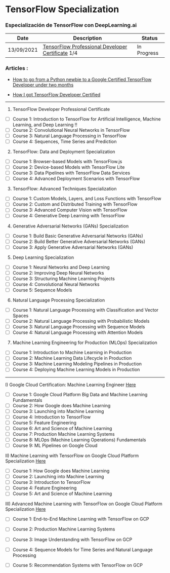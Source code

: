 # TensorFlow Specialization
### Especialización de TensorFlow con DeepLearning.ai

|Date |Description|Status|
|--- | ---- |---- |
|13/09/2021|[TensorFlow Professional Developer Certificate](https://github.com/FernandoFH/TensorFlow_Specialization/tree/main/TensorFlow_Professional_Developer_Certificate) 1/4 | In Progress|


### Articles : 
- [How to go from a Python newbie to a Google Certified TensorFlow Developer under two months](https://towardsdatascience.com/how-to-go-from-a-python-newbie-to-a-google-certified-tensorflow-developer-under-two-months-3d1535432284)

- [How I got TensorFlow Developer Certified](https://www.mrdbourke.com/how-i-got-tensorflow-developer-certified)

---------------

1) TensorFlow Developer Professional Certificate
- [ ] Course 1: Introduction to TensorFlow for Artificial Intelligence, Machine Learning, and Deep Learning :bangbang:
- [ ] Course 2: Convolutional Neural Networks in TensorFlow
- [ ] Course 3: Natural Language Processing in TensorFlow
- [ ] Course 4: Sequences, Time Series and Prediction

2) TensorFlow: Data and Deployment Specialization
- [ ] Course 1: Browser-based Models with TensorFlow.js
- [ ] Course 2: Device-based Models with TensorFlow Lite
- [ ] Course 3: Data Pipelines with TensorFlow Data Services
- [ ] Course 4: Advanced Deployment Scenarios with TensorFlow

3) TensorFlow: Advanced Techniques Specialization
- [ ] Course 1: Custom Models, Layers, and Loss Functions with TensorFlow 
- [ ] Course 2: Custom and Distributed Training with TensorFlow
- [ ] Course 3: Advanced Computer Vision with TensorFlow
- [ ] Course 4: Generative Deep Learning with TensorFlow

4) Generative Adversarial Networks (GANs) Specialization
- [ ] Course 1: Build Basic Generative Adversarial Networks (GANs)
- [ ] Course 2: Build Better Generative Adversarial Networks (GANs)
- [ ] Course 3: Apply Generative Adversarial Networks (GANs)

5) Deep Learning Specialization
- [ ] Course 1: Neural Networks and Deep Learning
- [ ] Course 2: Improving Deep Neural Networks
- [ ] Course 3: Structuring Machine Learning Projects
- [ ] Course 4: Convolutional Neural Networks
- [ ] Course 5: Sequence Models

6) Natural Language Processing Specialization
- [ ] Course 1: Natural Language Processing with Classification and Vector Spaces
- [ ] Course 2: Natural Language Processing with Probabilistic Models
- [ ] Course 3: Natural Language Processing with Sequence Models
- [ ] Course 4: Natural Language Processing with Attention Models

7) Machine Learning Engineering for Production (MLOps) Specialization
- [ ] Course 1: Introduction to Machine Learning in Production
- [ ] Course 2: Machine Learning Data Lifecycle in Production
- [ ] Course 3: Machine Learning Modeling Pipelines in Production
- [ ] Course 4: Deploying Machine Learning Models in Production

---------------

I) Google Cloud Certification: Machine Learning Engineer [Here](https://www.coursera.org/professional-certificates/preparing-for-google-cloud-machine-learning-engineer-professional-certificate)
- [ ] Course 1: Google Cloud Platform Big Data and Machine Learning Fundamentals
- [ ] Course 2: How Google does Machine Learning
- [ ] Course 3: Launching into Machine Learning
- [ ] Course 4: Introduction to TensorFlow
- [ ] Course 5: Feature Engineering
- [ ] Course 6: Art and Science of Machine Learning
- [ ] Course 7: Production Machine Learning Systems
- [ ] Course 8: MLOps (Machine Learning Operations) Fundamentals
- [ ] Course 9: ML Pipelines on Google Cloud

II) Machine Learning with TensorFlow on Google Cloud Platform Specialization [Here](https://www.coursera.org/specializations/machine-learning-tensorflow-gcp)
- [ ] Course 1: How Google does Machine Learning
- [ ] Course 2: Launching into Machine Learning
- [ ] Course 3: Introduction to TensorFlow
- [ ] Course 4: Feature Engineering
- [ ] Course 5: Art and Science of Machine Learning

III) Advanced Machine Learning with TensorFlow on Google Cloud Platform Specialization [Here](https://www.coursera.org/specializations/advanced-machine-learning-tensorflow-gcp)
- [ ] Course 1: End-to-End Machine Learning with TensorFlow on GCP
- [ ] Course 2: Production Machine Learning Systems
- [ ] Course 3: Image Understanding with TensorFlow on GCP
- [ ] Course 4: Sequence Models for Time Series and Natural Language Processing
- [ ] Course 5: Recommendation Systems with TensorFlow on GCP

